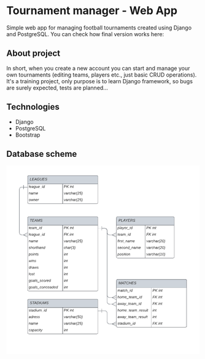 # Tournament manager - Web App
Simple web app for managing football tournaments created using Django and PostgreSQL. You can check how final version works here: 
## About project
In short, when you create a new account you can start and manage your own tournaments (editing teams, players etc., just basic CRUD operations).
It's a training project, only purpose is to learn Django framework, so bugs are surely expected, tests are planned...

## Technologies
- Django
- PostgreSQL
- Bootstrap

## Database scheme
![alt text](https://github.com/witek3100/Tournament-manager/blob/main/Database%20ER%20diagram.png)
